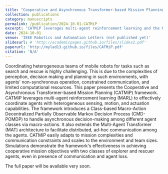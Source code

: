 ```yaml
---
title: "Cooperative and Asynchronous Transformer-based Mission Planning for Heterogeneous Teams of Mobile Robots"
collection: publications
category: manuscripts
permalink: /publication/2024-10-01-CATMiP
excerpt: 'CATMiP leverages multi-agent reinforcement learning and the Multi-Agent Transformer architecture to coordinate heterogeneous mobile robots in asynchronous, communication-constrained environments.'
date: 2024-10-01
venue: 'IEEE Robotics and Automation Letters (not published yet)'
slidesurl: # 'http://academicpages.github.io/files/slides2.pdf'
paperurl: 'http://mylad13.github.io/files/CATMiP.pdf'
citation: 'N/A'
---
```


Coordinating heterogeneous teams of mobile robots for tasks such as search and rescue is highly challenging. This is due to the complexities of perception, decision making and planning in such environments, with agents' non-synchronous operation, constrained communication, and limited computational resources. This paper presents the Cooperative and Asynchronous Transformer-based Mission Planning (CATMiP) framework. CATMiP leverages multi-agent reinforcement learning (MARL) to effectively coordinate agents with heterogeneous sensing, motion, and actuation capabilities. The framework introduces a Class-based Macro-Action Decentralized Partially Observable Markov Decision Process (CMD-POMDP) to handle asynchronous decision-making among different agent classes via macro-actions. It also extends the Multi-Agent Transformer (MAT) architecture to facilitate distributed, ad-hoc communication among the agents. CATMiP easily adapts to mission complexities and communication constraints and scales to the environment and team sizes. Simulations demonstrate the framework's effectiveness in achieving cooperative mission objectives with two classes of explorer and rescuer agents, even in presence of communication and agent loss. 

The full paper will be available very soon.